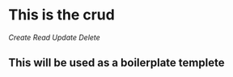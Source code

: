 # This is the crud

*Create*
*Read*
*Update*
*Delete*

## This will be used as a boilerplate templete